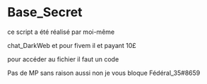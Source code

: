 # Base_Secret

ce script a été réalisé par moi-même

chat_DarkWeb et pour fivem il et payant 10£

pour accéder au fichier il faut un code

Pas de MP sans raison aussi non je vous bloque Fédéral_35#8659
